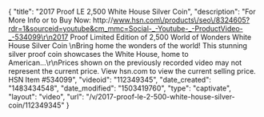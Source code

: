 {
    "title": "2017 Proof LE 2,500 White House Silver Coin",
    "description": "For More Info or to Buy Now: http:\/\/www.hsn.com\/products\/seo\/8324605?rdr=1&sourceid=youtube&cm_mmc=Social-_-Youtube-_-ProductVideo-_-534099\r\n2017 Proof Limited Edition of 2,500 World of Wonders White House Silver Coin     \nBring home the wonders of the world! This stunning silver proof coin showcases the White House, home to American...\r\nPrices shown on the previously recorded video may not represent the current price.  View hsn.com to view the current selling price. HSN Item #534099",
    "videoid": "112349345",
    "date_created": "1483434548",
    "date_modified": "1503419760",
    "type": "captivate",
    "layout": "video",
    "url": "\/v\/2017-proof-le-2-500-white-house-silver-coin\/112349345"
}